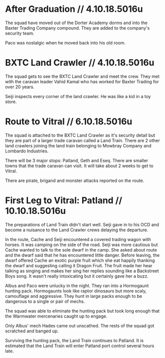# After Graduation  // 4.10.18.5016u
The squad have moved out of the Dorter Academy dorms and into
the Baxter Trading Company compound. They are added to the company's
security team.

Paco was nostalgic when he moved back into his old room.

# BXTC Land Crawler // 4.10.18.5016u
The squad gets to see the BXTC Land Crawler and meet the crew. They met with the caravan
leader Vahid Kamal who has worked for Baxter Trading for over 20 years.

Seiji inspects every corner of the land crawler. He was like a kid in a toy store.

# Route to Vitral // 6.10.18.5016u
The squad is attached to the BXTC Land Crawler as it's security detail but they are part of a larger trade caravan called a Land Train. There are 2 other land crawlers joining the land train belonging to Mowbray Company and Lombardo Industries. 

There will be 3 major stops: Patland, Geth and Eseq. There are smaller towns that the trade caravan can visit. It will take about 2 weeks to get to Vitral. 

There are pirate, brigand and monster attacks reported on the route.

# First Leg to Vitral: Patland // 10.10.18.5016u 
The preparations of Land Train didn't start well. Seiji gave in to his OCD and become a nuisance to the Land Crawler crews delaying the departure. 

In the route, Cache and Seiji encountered a covered trading wagon with horses. It was camping on the side of the road. Seiji was more cautious but Cache wanted to talk to the sole dwarf in the camp. She asked about route and the dwarf said that he has encountered little danger. Before leaving, the dwarf offered Cache an exotic purple fruit which she eat happily thanking the dwarf and suggesting calling it Dragon Fruit. The fruit made her hear talking as singing and makes her sing her replies sounding like a Backstreet Boys song. It wasn't really intoxicating but it certainly gave her a buzz. 

Albus and Paco were unlucky in the night. They ran into a Hormogaunt hunting pack. Hormogaunts look like raptor dinosaurs but more scaly, camouflage and aggressive. They hunt in large packs enough to be dangerous to a single or pair of mechs. 

The squad was able to eliminate the hunting pack but took long enough that the Warmwater mercenaries caught up to engage.

Only Albus' mech Hades came out unscathed. The rests of the squad got scratched and banged up.

Surviving the hunting pack, the Land Train continues to Patland. It is estimated that the Land Train will enter Patland port control several hours late.
